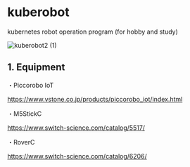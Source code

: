# kuberobot
kubernetes robot operation program (for hobby and study)

![kuberobot2 (1)](https://user-images.githubusercontent.com/39552715/91419155-0c71b500-e88e-11ea-95b0-639edf83991c.gif)

## 1. Equipment
・Piccorobo IoT

https://www.vstone.co.jp/products/piccorobo_iot/index.html

・M5StickC

https://www.switch-science.com/catalog/5517/

・RoverC

https://www.switch-science.com/catalog/6206/
